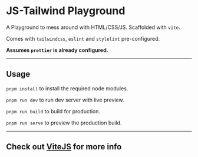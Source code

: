 # JS-Tailwind Playground

A Playground to mess around with HTML/CSS/JS. Scaffolded with `vite`.

Comes with `tailwindcss`, `eslint` and `stylelint`
pre-configured.

**Assumes `prettier` is already configured.**

---

## Usage

`pnpm install` to install the required node modules.

`pnpm run dev` to run dev server with live preview.

`pnpm run build` to build for production.

`pnpm run serve` to preview the production build.

---

## **Check out [ViteJS](https://vitejs.dev/guide/)** for more info

